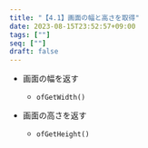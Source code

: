 ```yaml
---
title: "【4.1】画面の幅と高さを取得"
date: 2023-08-15T23:52:57+09:00
tags: [""]
seq: [""]
draft: false
---
```


- 画面の幅を返す
  - `ofGetWidth()`

- 画面の高さを返す
  - `ofGetHeight()`